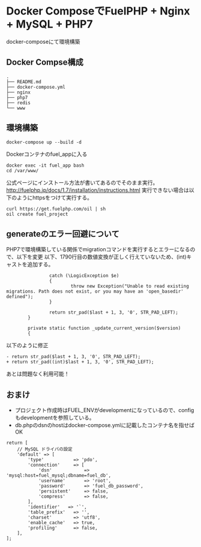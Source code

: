 
# Docker ComposeでFuelPHP + Nginx + MySQL + PHP7

docker-composeにて環境構築

## Docker Compse構成

```
.
├── README.md
├── docker-compose.yml 
├── nginx
├── php7
├── redis
└── www
```


## 環境構築


```
docker-compose up --build -d
```

Dockerコンテナのfuel_appに入る

```
docker exec -it fuel_app bash
cd /var/www/
```

公式ページにインストール方法が書いてあるのでそのまま実行。
http://fuelphp.jp/docs/1.7/installation/instructions.html
実行できない場合は以下のようにhttpsをつけて実行する。


```
curl https://get.fuelphp.com/oil | sh
oil create fuel_project
```


## generateのエラー回避について

PHP7で環境構築している関係でmigrationコマンドを実行するとエラーになるので、以下を変更
以下、1790行目の数値変換が正しく行えていないため、(int)キャストを追加する。


```php:generate.php
                catch (\LogicException $e)
                {
                        throw new Exception("Unable to read existing migrations. Path does not exist, or you may have an 'open_basedir' defined");
                }

                return str_pad($last + 1, 3, '0', STR_PAD_LEFT);
        }

        private static function _update_current_version($version)
        {
```

以下のように修正

```diff:generate.php
- return str_pad($last + 1, 3, '0', STR_PAD_LEFT);
+ return str_pad((int)$last + 1, 3, '0', STR_PAD_LEFT);
```

あとは問題なく利用可能！

##  おまけ

* プロジェクト作成時はFUEL_ENVがdevelopmentになっているので、configもdevelopmentを参照している。
* db.phpのdsnのhostはdocker-compose.ymlに記載したコンテナ名を指せばOK

```php:app/config/development/db.php
return [
    // MySQL ドライバの設定
    'default' => [
        'type'           => 'pdo',
        'connection'     => [
            'dsn'            => 'mysql:host=fuel_mysql;dbname=fuel_db',
            'username'       => 'root',
            'password'       => 'fuel_db_password',
            'persistent'     => false,
            'compress'       => false,
        ],
        'identifier'   => '`',
        'table_prefix'   => '',
        'charset'        => 'utf8',
        'enable_cache'   => true,
        'profiling'      => false,
    ],
];
```